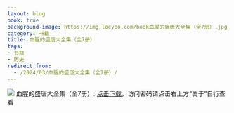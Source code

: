 ```yaml
---
layout: blog
book: true
background-image: https://img.locyoo.com/book血腥的盛唐大全集（全7册）.jpg
category: 书籍
title: 血腥的盛唐大全集（全7册）
tags:
- 书籍
- 历史
redirect_from:
  - /2024/03/血腥的盛唐大全集（全7册）/
---
```

![](https://img.locyoo.com/book血腥的盛唐大全集（全7册）.jpg)
血腥的盛唐大全集（全7册）: <a name = "ref1" href="https://url18.ctfile.com/f/50983618-1045048591-7adbe9?p=3619">点击下载</a>，访问密码请点击右上方“关于”自行查看